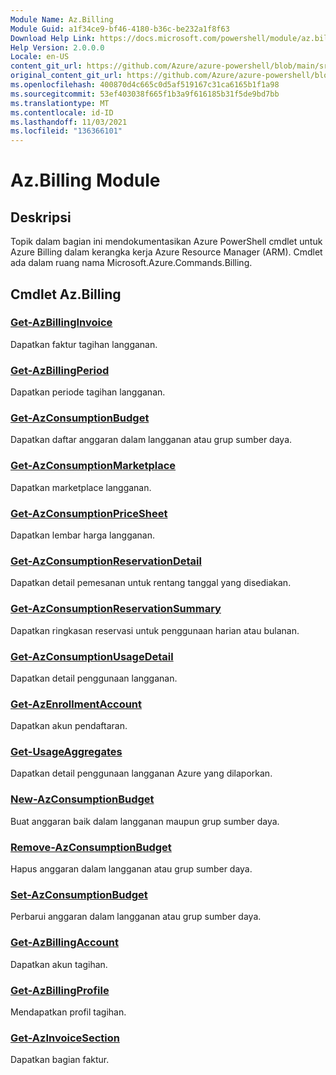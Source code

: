 ```yaml
---
Module Name: Az.Billing
Module Guid: a1f34ce9-bf46-4180-b36c-be232a1f8f63
Download Help Link: https://docs.microsoft.com/powershell/module/az.billing
Help Version: 2.0.0.0
Locale: en-US
content_git_url: https://github.com/Azure/azure-powershell/blob/main/src/Billing/Billing/help/Az.Billing.md
original_content_git_url: https://github.com/Azure/azure-powershell/blob/main/src/Billing/Billing/help/Az.Billing.md
ms.openlocfilehash: 400870d4c665c0d5af519167c31ca6165b1f1a98
ms.sourcegitcommit: 53ef403038f665f1b3a9f616185b31f5de9bd7bb
ms.translationtype: MT
ms.contentlocale: id-ID
ms.lasthandoff: 11/03/2021
ms.locfileid: "136366101"
---
```

# Az.Billing Module
## Deskripsi
Topik dalam bagian ini mendokumentasikan Azure PowerShell cmdlet untuk Azure Billing dalam kerangka kerja Azure Resource Manager (ARM). Cmdlet ada dalam ruang nama Microsoft.Azure.Commands.Billing.

## Cmdlet Az.Billing
### [Get-AzBillingInvoice](Get-AzBillingInvoice.md)
Dapatkan faktur tagihan langganan.

### [Get-AzBillingPeriod](Get-AzBillingPeriod.md)
Dapatkan periode tagihan langganan.

### [Get-AzConsumptionBudget](Get-AzConsumptionBudget.md)
Dapatkan daftar anggaran dalam langganan atau grup sumber daya.

### [Get-AzConsumptionMarketplace](Get-AzConsumptionMarketplace.md)
Dapatkan marketplace langganan.

### [Get-AzConsumptionPriceSheet](Get-AzConsumptionPriceSheet.md)
Dapatkan lembar harga langganan.

### [Get-AzConsumptionReservationDetail](Get-AzConsumptionReservationDetail.md)
Dapatkan detail pemesanan untuk rentang tanggal yang disediakan.

### [Get-AzConsumptionReservationSummary](Get-AzConsumptionReservationSummary.md)
Dapatkan ringkasan reservasi untuk penggunaan harian atau bulanan.

### [Get-AzConsumptionUsageDetail](Get-AzConsumptionUsageDetail.md)
Dapatkan detail penggunaan langganan.

### [Get-AzEnrollmentAccount](Get-AzEnrollmentAccount.md)
Dapatkan akun pendaftaran.

### [Get-UsageAggregates](Get-UsageAggregates.md)
Dapatkan detail penggunaan langganan Azure yang dilaporkan.

### [New-AzConsumptionBudget](New-AzConsumptionBudget.md)
Buat anggaran baik dalam langganan maupun grup sumber daya.

### [Remove-AzConsumptionBudget](Remove-AzConsumptionBudget.md)
Hapus anggaran dalam langganan atau grup sumber daya.

### [Set-AzConsumptionBudget](Set-AzConsumptionBudget.md)
Perbarui anggaran dalam langganan atau grup sumber daya.

### [Get-AzBillingAccount](Get-AzBillingAccount.md)
Dapatkan akun tagihan.

### [Get-AzBillingProfile](Get-AzBillingProfile.md)
Mendapatkan profil tagihan.

### [Get-AzInvoiceSection](Get-AzInvoiceSection.md)
Dapatkan bagian faktur.

